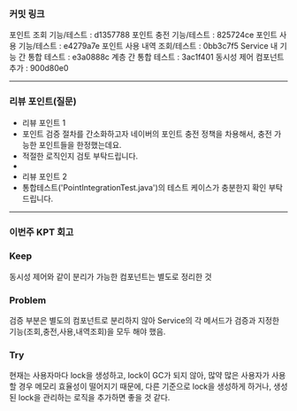 ### **커밋 링크**
포인트 조회 기능/테스트 : d1357788
포인트 충전 기능/테스트 : 825724ce
포인트 사용 기능/테스트 : e4279a7e
포인트 사용 내역 조회/테스트 : 0bb3c7f5
Service 내 기능 간 통합 테스트 : e3a0888c
계층 간 통합 테스트 : 3ac1f401
동시성 제어 컴포넌트 추가 : 900d80e0

---
### **리뷰 포인트(질문)**
- 리뷰 포인트 1
- 포인트 검증 절차를 간소화하고자 네이버의 포인트 충전 정책을 차용해서, 충전 가능한 포인트들을 한정했는데요.
- 적절한 로직인지 검토 부탁드립니다.
- 
- 리뷰 포인트 2
- 통합테스트('PointIntegrationTest.java')의 테스트 케이스가 충분한지 확인 부탁드립니다.

---
### **이번주 KPT 회고**

### Keep
<!-- 유지해야 할 좋은 점 -->
동시성 제어와 같이 분리가 가능한 컴포넌트는 별도로 정리한 것
### Problem
<!--개선이 필요한 점-->
검증 부분은 별도의 컴포넌트로 분리하지 않아 Service의 각 메서드가 검증과 지정한 기능(조회,충전,사용,내역조회)을 모두 해야 했음.
### Try
<!-- 새롭게 시도할 점 -->
현재는 사용자마다 lock을 생성하고, lock이 GC가 되지 않아, 많약 많은 사용자가 사용할 경우 메모리 효율성이 떨어지기 때문에,
다른 기준으로 lock을 생성하게 하거나, 생성된 lock을 관리하는 로직을 추가하면 좋을 것 같다.